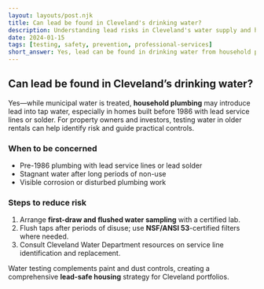 ```yaml
---
layout: layouts/post.njk
title: Can lead be found in Cleveland's drinking water?
description: Understanding lead risks in Cleveland's water supply and how to test for lead in drinking water
date: 2024-01-15
tags: [testing, safety, prevention, professional-services]
short_answer: Yes, lead can be found in drinking water from household plumbing systems, especially in homes built before 1986. Cleveland Water Department can help with testing services.
---
```

<h2>Can lead be found in Cleveland’s drinking water?</h2>
<p>Yes—while municipal water is treated, <strong>household plumbing</strong> may introduce lead into tap water, especially in homes built before 1986 with lead service lines or solder. For property owners and investors, testing water in older rentals can help identify risk and guide practical controls.</p>
<h3>When to be concerned</h3>
<ul>
  <li>Pre-1986 plumbing with lead service lines or lead solder</li>
  <li>Stagnant water after long periods of non-use</li>
  <li>Visible corrosion or disturbed plumbing work</li>
</ul>
<h3>Steps to reduce risk</h3>
<ol>
  <li>Arrange <strong>first-draw and flushed water sampling</strong> with a certified lab.</li>
  <li>Flush taps after periods of disuse; use <strong>NSF/ANSI 53</strong>-certified filters where needed.</li>
  <li>Consult Cleveland Water Department resources on service line identification and replacement.</li>
</ol>
<p>Water testing complements paint and dust controls, creating a comprehensive <strong>lead-safe housing</strong> strategy for Cleveland portfolios.</p>
